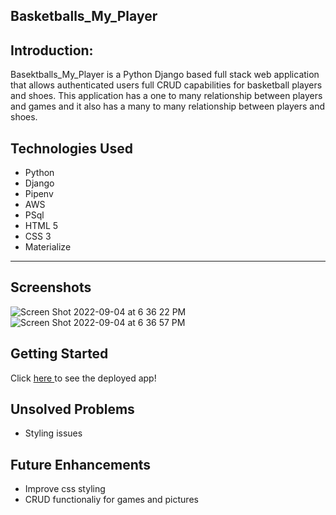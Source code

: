 ## Basketballs_My_Player

## Introduction: 
Basektballs_My_Player is a Python Django based full stack web application that allows authenticated users full CRUD capabilities for basketball players and shoes. This application has a one to many relationship between players and games and it also has a many to many relationship between players and shoes. 
## Technologies Used 
* Python 
* Django  
* Pipenv
* AWS
* PSql  
* HTML 5
* CSS 3 
* Materialize
---
## Screenshots
![Screen Shot 2022-09-04 at 6 36 22 PM](https://user-images.githubusercontent.com/101149907/188336062-c7c67fb0-5e8e-43bc-a1e0-0f46cf772096.png)
![Screen Shot 2022-09-04 at 6 36 57 PM](https://user-images.githubusercontent.com/101149907/188336064-ad2cde43-c77e-4e80-9a01-acad9d98c92b.png)


## Getting Started 

Click <a href ="https://bball-project.herokuapp.com/" target="_blank"/> here </a> to see the deployed app!

## Unsolved Problems
* Styling issues


## Future Enhancements
- Improve css styling
- CRUD functionaliy for games and pictures

